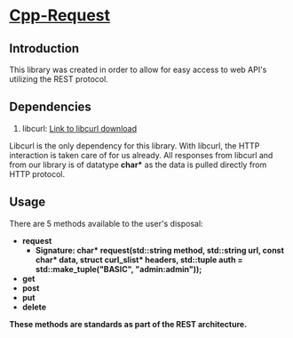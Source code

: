 <h1><b><u>Cpp-Request</u></b></h1>

<h2>Introduction</h2>
<p>This library was created in order to allow for easy access to web API's utilizing the REST protocol.</p>

<h2>Dependencies</h2>
<p>
	<ol>
		<li>libcurl: <a href="https://curl.haxx.se/download.html">Link to libcurl download</a></li>
	</ol>
Libcurl is the only dependency for this library. With libcurl, the HTTP interaction is taken care of for us already.
All responses from libcurl and from our library is of datatype <b>char*</b> as the data is pulled directly from HTTP protocol.
</p>

<h2>Usage</h2>
<p>
There are 5 methods available to the user's disposal:
	<ul>
		<li>
			<b>request</b>
			<ul style="list-style-type: square;">
				<li><b>Signature:<b> char* request(std::string method, 
                                                   std::string url, 
                                                   const char* data, 
                                                   struct curl_slist* headers, 
                                                   std::tuple<std::string, std::string> auth = std::make_tuple("BASIC", "admin:admin"));
	            </li>
			</ul>
		</li>
		<li><b>get</b></li>
		<li><b>post</b></li>
		<li><b>put</b></li>
		<li><b>delete</b></li>
	</ul>
These methods are standards as part of the REST architecture.
</p>